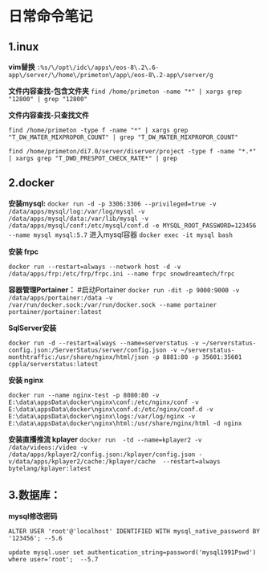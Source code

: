 # 日常命令笔记

 ## 1.inux

**vim替换**
`:%s/\/opt\/idc\/apps\/eos-8\.2\.6-app\/server/\/home\/primeton\/app\/eos-8\.2-app\/server/g`

**文件内容查找-包含文件夹**
`find /home/primeton -name "*" | xargs grep "12800" | grep "12800"`

**文件内容查找-只查找文件**

`find /home/primeton -type f -name "*" | xargs grep "T_DW_MATER_MIXPROPOR_COUNT" | grep "T_DW_MATER_MIXPROPOR_COUNT"`

`find /home/primeton/di7.0/server/diserver/project -type f -name "*.*" | xargs grep "T_DWD_PRESPOT_CHECK_RATE*" | grep` 

## 2.docker 

**安装mysql:**
`docker run -d -p 3306:3306 --privileged=true -v /data/apps/mysql/log:/var/log/mysql -v /data/apps/mysql/data:/var/lib/mysql -v /data/apps/mysql/conf:/etc/mysql/conf.d -e MYSQL_ROOT_PASSWORD=123456 --name mysql mysql:5.7`
进入mysql容器
`docker exec -it mysql bash`

**安装 frpc**

`docker run --restart=always --network host -d -v /data/apps/frp:/etc/frp/frpc.ini --name frpc snowdreamtech/frpc`

**容器管理Portainer：**
#启动Portainer
`docker run -dit -p 9000:9000 -v /data/apps/portainer:/data -v /var/run/docker.sock:/var/run/docker.sock --name portainer portainer/portainer:latest`

**SqlServer安装**

`docker run -d --restart=always --name=serverstatus -v ~/serverstatus-config.json:/ServerStatus/server/config.json -v ~/serverstatus-monthtraffic:/usr/share/nginx/html/json -p 8881:80 -p 35601:35601 cppla/serverstatus:latest`    

**安装 nginx**

`docker run --name nginx-test -p 8080:80 -v E:\data\appsData\docker\nginx\conf:/etc/nginx/conf -v E:\data\appsData\docker\nginx\conf.d:/etc/nginx/conf.d -v E:\data\appsData\docker\nginx\logs:/var/log/nginx -v E:\data\appsData\docker\nginx\html:/usr/share/nginx/html -d nginx`

**安装直播推流 kplayer**
`docker run  -td --name=kplayer2 -v /data/videos:/video -v  /data/apps/kplayer2/config.json:/kplayer/config.json -v/data/apps/kplayer2/cache:/kplayer/cache  --restart=always  bytelang/kplayer:latest`  

## 3.数据库：

**mysql修改密码**

`ALTER USER 'root'@'localhost' IDENTIFIED WITH mysql_native_password BY '123456'; --5.6`

`update mysql.user set authentication_string=password('mysql1991Pswd') where user='root';  --5.7`

